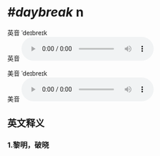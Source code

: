 # ***\#daybreak*** n
英音 ˈdeɪbreɪk  
英音
<audio src="./media/daybreak1_AAC.aac" controls="controls"></audio>

美音 ˈdeɪbreɪk  
美音
<audio src="./media/daybreak2_AAC.aac" controls="controls"></audio>



  

英文释义
---
### 1.**黎明，破晓**  


